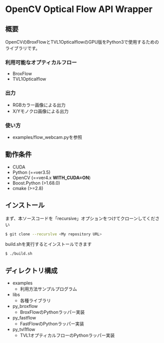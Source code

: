 # OpenCV Optical Flow API Wrapper

## 概要

OpenCVのBroxFlowとTVL1OpticalflowのGPU版をPython3で使用するためのライブラリです。

### 利用可能なオプティカルフロー

* BroxFlow
* TVL1Opticalflow

### 出力

* RGBカラー画像による出力
* X/Yモノクロ画像による出力

### 使い方

* examples/flow_webcam.pyを参照

## 動作条件

* CUDA
* Python (==ver3.5)
* OpenCV (==ver4.x **WITH_CUDA=ON**)
* Boost.Python (>1.68.0)
* cmake (>=2.8)

## インストール

まず、本ソースコードを「recursive」オプションをつけてクローンしてください

```bash
$ git clone --recurslve <My repository URL>
```

build.shを実行するとインストールできます

```bash
$ ./build.sh
```

## ディレクトリ構成

* examples
    * 利用方法サンプルプログラム
* libs
    * 各種ライブラリ
* py_broxflow
    * BroxFlowのPythonラッパー実装
* py_fastflow
    * FastFlowのPythonラッパー実装
* py_tvl1flow
    * TVL1オプティカルフローのPythonラッパー実装
